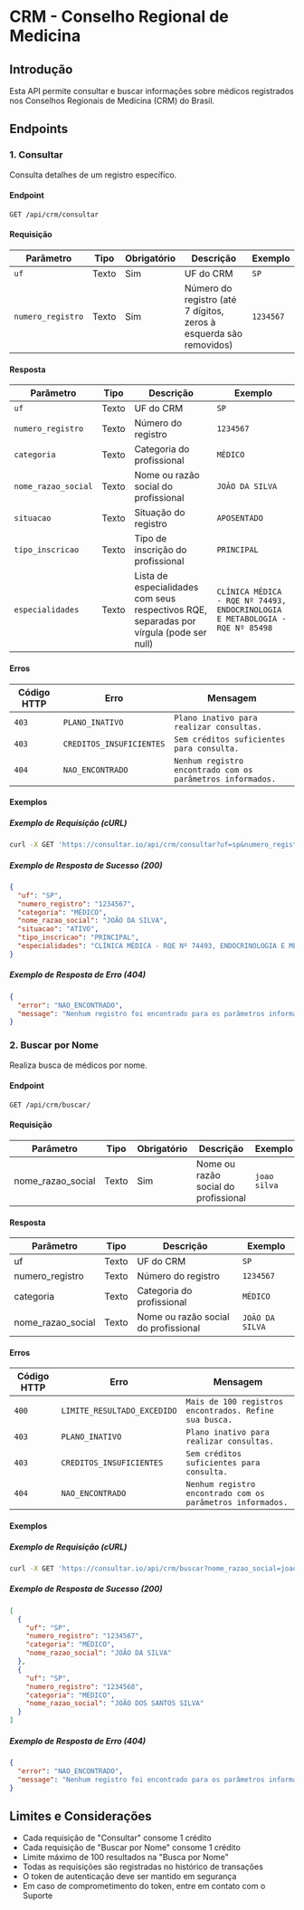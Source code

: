 # CRM - Conselho Regional de Medicina

## Introdução

Esta API permite consultar e buscar informações sobre médicos registrados nos
Conselhos Regionais de Medicina (CRM) do Brasil.

## Endpoints

### 1. Consultar

Consulta detalhes de um registro específico.

#### Endpoint

`GET /api/crm/consultar`

#### Requisição

| Parâmetro         | Tipo  | Obrigatório | Descrição                                                          | Exemplo   |
| ----------------- | ----- | ----------- | ------------------------------------------------------------------ | --------- |
| `uf`              | Texto | Sim         | UF do CRM                                                          | `SP`      |
| `numero_registro` | Texto | Sim         | Número do registro (até 7 dígitos, zeros à esquerda são removidos) | `1234567` |

#### Resposta

| Parâmetro           | Tipo  | Descrição                                                                               | Exemplo                                                                      |
| ------------------- | ----- | --------------------------------------------------------------------------------------- | ---------------------------------------------------------------------------- |
| `uf`                | Texto | UF do CRM                                                                               | `SP`                                                                         |
| `numero_registro`   | Texto | Número do registro                                                                      | `1234567`                                                                    |
| `categoria`         | Texto | Categoria do profissional                                                               | `MÉDICO`                                                                     |
| `nome_razao_social` | Texto | Nome ou razão social do profissional                                                    | `JOÃO DA SILVA`                                                              |
| `situacao`          | Texto | Situação do registro                                                                    | `APOSENTADO`                                                                 |
| `tipo_inscricao`    | Texto | Tipo de inscrição do profissional                                                       | `PRINCIPAL`                                                                  |
| `especialidades`    | Texto | Lista de especialidades com seus respectivos RQE, separadas por vírgula (pode ser null) | `CLÍNICA MÉDICA - RQE Nº 74493, ENDOCRINOLOGIA E METABOLOGIA - RQE Nº 85498` |

#### Erros

| Código HTTP | Erro                     | Mensagem                                                   |
| ----------- | ------------------------ | ---------------------------------------------------------- |
| `403`       | `PLANO_INATIVO`          | `Plano inativo para realizar consultas.`                   |
| `403`       | `CREDITOS_INSUFICIENTES` | `Sem créditos suficientes para consulta.`                  |
| `404`       | `NAO_ENCONTRADO`         | `Nenhum registro encontrado com os parâmetros informados.` |

#### Exemplos

##### Exemplo de Requisição (cURL)

```bash
curl -X GET 'https://consultar.io/api/crm/consultar?uf=sp&numero_registro=1234567' -H 'Authorization: Token <seu-token>'
```

##### Exemplo de Resposta de Sucesso (200)

```json
{
  "uf": "SP",
  "numero_registro": "1234567",
  "categoria": "MÉDICO",
  "nome_razao_social": "JOÃO DA SILVA",
  "situacao": "ATIVO",
  "tipo_inscricao": "PRINCIPAL",
  "especialidades": "CLÍNICA MÉDICA - RQE Nº 74493, ENDOCRINOLOGIA E METABOLOGIA - RQE Nº 85498"
}
```

##### Exemplo de Resposta de Erro (404)

```json
{
  "error": "NAO_ENCONTRADO",
  "message": "Nenhum registro foi encontrado para os parâmetros informados."
}
```

### 2. Buscar por Nome

Realiza busca de médicos por nome.

#### Endpoint

`GET /api/crm/buscar/`

#### Requisição

| Parâmetro         | Tipo  | Obrigatório | Descrição                            | Exemplo      |
| ----------------- | ----- | ----------- | ------------------------------------ | ------------ |
| nome_razao_social | Texto | Sim         | Nome ou razão social do profissional | `joao silva` |

#### Resposta

| Parâmetro         | Tipo  | Descrição                            | Exemplo         |
| ----------------- | ----- | ------------------------------------ | --------------- |
| uf                | Texto | UF do CRM                            | `SP`            |
| numero_registro   | Texto | Número do registro                   | `1234567`       |
| categoria         | Texto | Categoria do profissional            | `MÉDICO`        |
| nome_razao_social | Texto | Nome ou razão social do profissional | `JOÃO DA SILVA` |

#### Erros

| Código HTTP | Erro                        | Mensagem                                                   |
| ----------- | --------------------------- | ---------------------------------------------------------- |
| `400`       | `LIMITE_RESULTADO_EXCEDIDO` | `Mais de 100 registros encontrados. Refine sua busca.`     |
| `403`       | `PLANO_INATIVO`             | `Plano inativo para realizar consultas.`                   |
| `403`       | `CREDITOS_INSUFICIENTES`    | `Sem créditos suficientes para consulta.`                  |
| `404`       | `NAO_ENCONTRADO`            | `Nenhum registro encontrado com os parâmetros informados.` |

#### Exemplos

##### Exemplo de Requisição (cURL)

```bash
curl -X GET 'https://consultar.io/api/crm/buscar?nome_razao_social=joao%20silva' -H 'Authorization: Token <seu-token>'
```

##### Exemplo de Resposta de Sucesso (200)

```json
[
  {
    "uf": "SP",
    "numero_registro": "1234567",
    "categoria": "MÉDICO",
    "nome_razao_social": "JOÃO DA SILVA"
  },
  {
    "uf": "SP",
    "numero_registro": "1234568",
    "categoria": "MÉDICO",
    "nome_razao_social": "JOÃO DOS SANTOS SILVA"
  }
]
```

##### Exemplo de Resposta de Erro (404)

```json
{
  "error": "NAO_ENCONTRADO",
  "message": "Nenhum registro foi encontrado para os parâmetros informados."
}
```

## Limites e Considerações

- Cada requisição de "Consultar" consome 1 crédito
- Cada requisição de "Buscar por Nome" consome 1 crédito
- Limite máximo de 100 resultados na "Busca por Nome"
- Todas as requisições são registradas no histórico de transações
- O token de autenticação deve ser mantido em segurança
- Em caso de comprometimento do token, entre em contato com o Suporte
